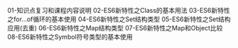 01-知识点复习和课程内容说明
02-ES6新特性之Class的基本用法
03-ES6新特性之for...of循环的基本使用
04-ES6新特性之Set结构类型
05-ES6新特性之Set结构应用(去重)
06-ES6新特性之Map结构类型
07-ES6新特性之Map和Object比较
08-ES6新特性之Symbol符号类型的基本使用